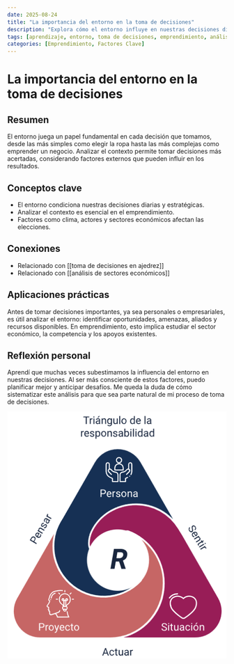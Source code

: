 ```yaml
---
date: 2025-08-24
title: "La importancia del entorno en la toma de decisiones"
description: "Explora cómo el entorno influye en nuestras decisiones diarias y en el emprendimiento, usando analogías como el ajedrez y ejemplos cotidianos."
tags: [aprendizaje, entorno, toma de decisiones, emprendimiento, análisis]
categories: [Emprendimiento, Factores Clave]
---
```


# La importancia del entorno en la toma de decisiones

## Resumen
El entorno juega un papel fundamental en cada decisión que tomamos, desde las más simples como elegir la ropa hasta las más complejas como emprender un negocio. Analizar el contexto permite tomar decisiones más acertadas, considerando factores externos que pueden influir en los resultados.

## Conceptos clave
- El entorno condiciona nuestras decisiones diarias y estratégicas.
- Analizar el contexto es esencial en el emprendimiento.
- Factores como clima, actores y sectores económicos afectan las elecciones.

## Conexiones
- Relacionado con [[toma de decisiones en ajedrez]]
- Relacionado con [[análisis de sectores económicos]]

## Aplicaciones prácticas
Antes de tomar decisiones importantes, ya sea personales o empresariales, es útil analizar el entorno: identificar oportunidades, amenazas, aliados y recursos disponibles. En emprendimiento, esto implica estudiar el sector económico, la competencia y los apoyos existentes.

## Reflexión personal
Aprendí que muchas veces subestimamos la influencia del entorno en nuestras decisiones. Al ser más consciente de estos factores, puedo planificar mejor y anticipar desafíos. Me queda la duda de cómo sistematizar este análisis para que sea parte natural de mi proceso de toma de decisiones.

![Triangulo de la Responsabilidad](image.png)